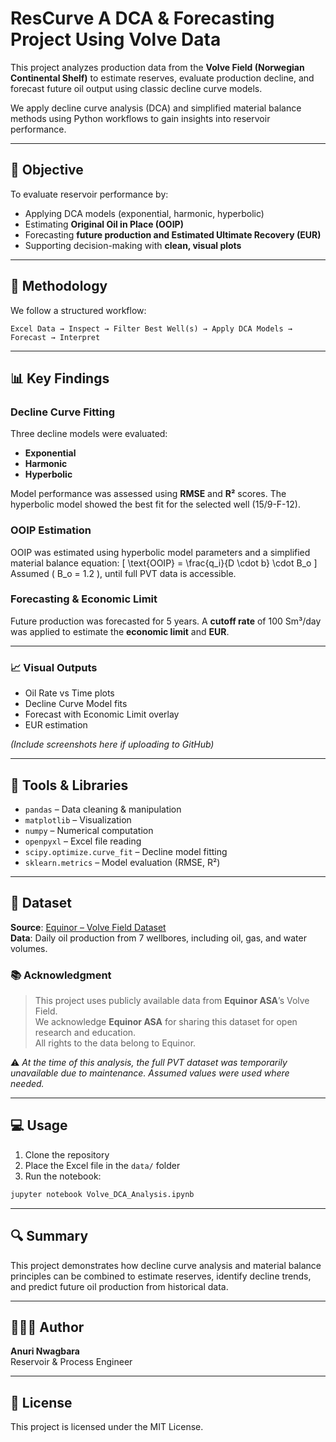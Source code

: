 
# ResCurve A DCA & Forecasting Project Using Volve Data

This project analyzes production data from the **Volve Field (Norwegian Continental Shelf)** to estimate reserves, evaluate production decline, and forecast future oil output using classic decline curve models.

We apply decline curve analysis (DCA) and simplified material balance methods using Python workflows to gain insights into reservoir performance.

---

## 🎯 Objective

To evaluate reservoir performance by:
- Applying DCA models (exponential, harmonic, hyperbolic)
- Estimating **Original Oil in Place (OOIP)**
- Forecasting **future production and Estimated Ultimate Recovery (EUR)**
- Supporting decision-making with **clean, visual plots**

---

## 🧠 Methodology

We follow a structured workflow:

```
Excel Data → Inspect → Filter Best Well(s) → Apply DCA Models → Forecast → Interpret
```

---

## 📊 Key Findings

### Decline Curve Fitting
Three decline models were evaluated:
- **Exponential**
- **Harmonic**
- **Hyperbolic**

Model performance was assessed using **RMSE** and **R²** scores. The hyperbolic model showed the best fit for the selected well (15/9-F-12).

### OOIP Estimation

OOIP was estimated using hyperbolic model parameters and a simplified material balance equation:
\[
\text{OOIP} = \frac{q_i}{D \cdot b} \cdot B_o
\]
Assumed \( B_o = 1.2 \), until full PVT data is accessible.

### Forecasting & Economic Limit

Future production was forecasted for 5 years. A **cutoff rate** of 100 Sm³/day was applied to estimate the **economic limit** and **EUR**.

---

### 📈 Visual Outputs

- Oil Rate vs Time plots  
- Decline Curve Model fits  
- Forecast with Economic Limit overlay  
- EUR estimation

*(Include screenshots here if uploading to GitHub)*

---

## 🧰 Tools & Libraries

- `pandas` – Data cleaning & manipulation  
- `matplotlib` – Visualization  
- `numpy` – Numerical computation  
- `openpyxl` – Excel file reading  
- `scipy.optimize.curve_fit` – Decline model fitting  
- `sklearn.metrics` – Model evaluation (RMSE, R²)

---

## 📁 Dataset

**Source**: [Equinor – Volve Field Dataset](https://www.equinor.com/energy/volve-data-sharing)  
**Data**: Daily oil production from 7 wellbores, including oil, gas, and water volumes.

### 📚 Acknowledgment

> This project uses publicly available data from **Equinor ASA**’s Volve Field.  
> We acknowledge **Equinor ASA** for sharing this dataset for open research and education.  
> All rights to the data belong to Equinor.

⚠️ *At the time of this analysis, the full PVT dataset was temporarily unavailable due to maintenance. Assumed values were used where needed.*

---

## 💻 Usage

1. Clone the repository  
2. Place the Excel file in the `data/` folder  
3. Run the notebook:
```bash
jupyter notebook Volve_DCA_Analysis.ipynb
```

---

## 🔍 Summary

This project demonstrates how decline curve analysis and material balance principles can be combined to estimate reserves, identify decline trends, and predict future oil production from historical data.

---

## 👩🏽‍🔬 Author

**Anuri Nwagbara**  
Reservoir & Process Engineer  

---

## 📄 License

This project is licensed under the MIT License.
